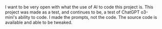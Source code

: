 I want to be very open with what the use of AI to code this project is. This project was made as a test, and continues to be, a test of ChatGPT o3-mini's ability to code. I made the prompts, not the code. The source code is available and able to be tweaked.

